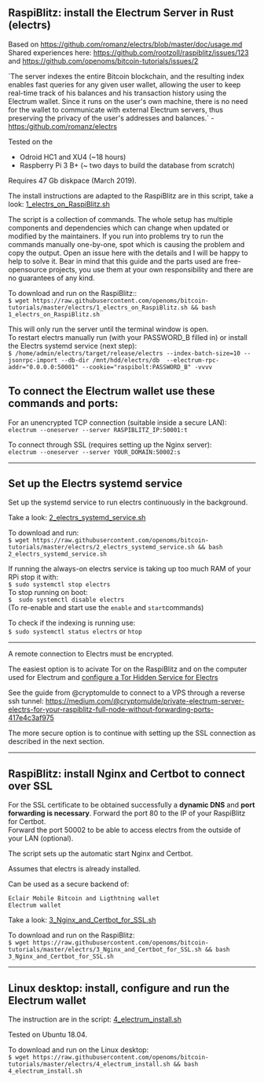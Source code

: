## RaspiBlitz: install the Electrum Server in Rust (electrs)
Based on https://github.com/romanz/electrs/blob/master/doc/usage.md  
Shared experiences here: https://github.com/rootzoll/raspiblitz/issues/123 and https://github.com/openoms/bitcoin-tutorials/issues/2


\`The server indexes the entire Bitcoin blockchain, and the resulting index enables fast queries for any given user wallet, allowing the user to keep real-time track of his balances and his transaction history using the Electrum wallet. Since it runs on the user's own machine, there is no need for the wallet to communicate with external Electrum servers, thus preserving the privacy of the user's addresses and balances.\` - [https:/github.com/romanz/electrs](https:/github.com/romanz/electrs)

Tested on the
* Odroid HC1 and XU4 (~18 hours)
* Raspberry Pi 3 B+ (~ two days to build the database from scratch)

Requires 47 Gb diskpace (March 2019).

The install instructions are adapted to the RaspiBlitz are in this script, take a look: [1_electrs_on_RaspiBlitz.sh](1_electrs_on_RaspiBlitz.sh)

The script is a collection of commands. The whole setup has multiple components and dependencies which can change when updated or modified by the maintainers. If you run into problems try to run the commands manually one-by-one, spot which is causing the problem and copy the output. Open an issue here with the details and I will be happy to help to solve it. Bear in mind that this guide and the parts used are free-opensource projects, you use them at your own responsibility and there are no guarantees of any kind.

To download and run on the RaspiBlitz::  
`$ wget https://raw.githubusercontent.com/openoms/bitcoin-tutorials/master/electrs/1_electrs_on_RaspiBlitz.sh && bash 1_electrs_on_RaspiBlitz.sh`  

This will only run the server until the terminal window is open.  
To restart electrs manually run (with your PASSWORD_B filled in) or install the Electrs systemd service (next step):  
`$ /home/admin/electrs/target/release/electrs --index-batch-size=10 --jsonrpc-import --db-dir /mnt/hdd/electrs/db  --electrum-rpc-addr="0.0.0.0:50001" --cookie="raspibolt:PASSWORD_B" -vvvv`

## To connect the Electrum wallet use these commands and ports: 

For an unencrypted TCP connection (suitable inside a secure LAN):  
`electrum --oneserver --server RASPIBLITZ_IP:50001:t` 

To connect through SSL (requires setting up the Nginx server):  
`electrum --oneserver --server YOUR_DOMAIN:50002:s`

---

## Set up the Electrs systemd service

Set up the systemd service to run electrs continuously in the background.

Take a look: [2_electrs_systemd_service.sh](2_electrs_systemd_service.sh)

To download and run:  
`$ wget https://raw.githubusercontent.com/openoms/bitcoin-tutorials/master/electrs/2_electrs_systemd_service.sh && bash 2_electrs_systemd_service.sh`

If running the always-on electrs service is taking up too much RAM of your RPi stop it with:  
`$ sudo systemctl stop electrs`  
To stop running on boot:  
`$  sudo systemctl disable electrs`  
(To re-enable and start use the `enable` and `start`commands)  

To check if the indexing is running use:  
`$ sudo systemctl status electrs` or `htop`

---

A remote connection to Electrs must be encrypted.  

The easiest option is to acivate Tor on the RaspiBlitz and on the computer used for Electrum and [configure a Tor Hidden Service for Electrs](Tor_Hidden_Service_for_Electrs.md)

See the guide from @cryptomulde to connect to a VPS through a reverse ssh tunnel: https://medium.com/@cryptomulde/private-electrum-server-electrs-for-your-raspiblitz-full-node-without-forwarding-ports-417e4c3af975  

The more secure option is to continue with setting up the SSL connection as described in the next section.

---

## RaspiBlitz: install Nginx and Certbot to connect over SSL 

For the SSL certificate to be obtained successfully a **dynamic DNS** and **port forwarding is necessary**.
Forward the port 80 to the IP of your RaspiBlitz for Certbot.  
Forward the port 50002 to be able to access electrs from the outside of your LAN (optional).

The script sets up the automatic start Nginx and Certbot.

Assumes that electrs is already installed.

Can be used as a secure backend of:

    Eclair Mobile Bitcoin and Ligthtning wallet
    Electrum wallet

Take a look: [3_Nginx_and_Certbot_for_SSL.sh](3_Nginx_and_Certbot_for_SSL.sh)

To download and run on the RaspiBlitz:  
`$ wget https://raw.githubusercontent.com/openoms/bitcoin-tutorials/master/electrs/3_Nginx_and_Certbot_for_SSL.sh && bash 3_Nginx_and_Certbot_for_SSL.sh`

---

## Linux desktop: install, configure and run the Electrum wallet
The instruction are in the script: [4_electrum_install.sh](4_electrum_install.sh)

Tested on Ubuntu 18.04.

To download and run on the Linux desktop:  
`$ wget https://raw.githubusercontent.com/openoms/bitcoin-tutorials/master/electrs/4_electrum_install.sh && bash 4_electrum_install.sh`  


